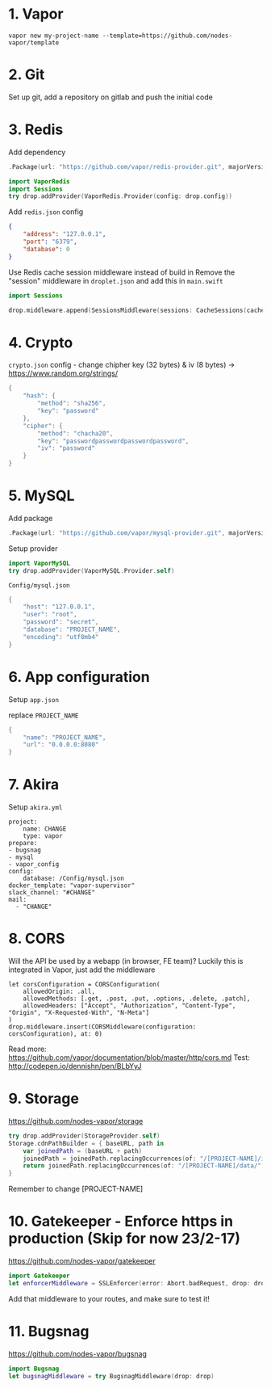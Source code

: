 # 1. Vapor
```
vapor new my-project-name --template=https://github.com/nodes-vapor/template
```

# 2. Git
Set up git, add a repository on gitlab and push the initial code

# 3. Redis
Add dependency
```swift
.Package(url: "https://github.com/vapor/redis-provider.git", majorVersion: 1)
```

```swift
import VaporRedis
import Sessions
try drop.addProvider(VaporRedis.Provider(config: drop.config))
```

Add `redis.json` config
```json
{
    "address": "127.0.0.1",
    "port": "6379",
    "database": 0
}
```

Use Redis cache session middleware instead of build in
Remove the "session" middleware in `droplet.json` and add this in `main.swift`
```swift
import Sessions

drop.middleware.append(SessionsMiddleware(sessions: CacheSessions(cache: drop.cache)))
```

# 4. Crypto
`crypto.json` config - change chipher key (32 bytes) & iv (8 bytes) -> https://www.random.org/strings/
```swift
{
    "hash": {
        "method": "sha256",
        "key": "password"
    },
    "cipher": {
        "method": "chacha20",
        "key": "passwordpasswordpasswordpassword",
        "iv": "password"
    }
}
```

# 5. MySQL
Add package
```swift
.Package(url: "https://github.com/vapor/mysql-provider.git", majorVersion: 1, minor: 1),
```

Setup provider
```swift
import VaporMySQL
try drop.addProvider(VaporMySQL.Provider.self)
```

`Config/mysql.json`
```swift
{
    "host": "127.0.0.1",
    "user": "root",
    "password": "secret",
    "database": "PROJECT_NAME",
    "encoding": "utf8mb4"
}
```

# 6. App configuration 
Setup `app.json`

replace `PROJECT_NAME`

```swift
{
    "name": "PROJECT_NAME",
    "url": "0.0.0.0:8080"
}

```

# 7. Akira
Setup `akira.yml`
```
project:
    name: CHANGE 
    type: vapor
prepare:
- bugsnag
- mysql
- vapor_config
config:
    database: /Config/mysql.json
docker_template: "vapor-supervisor"
slack_channel: "#CHANGE"
mail:
  - "CHANGE"
```

# 8. CORS
Will the API be used by a webapp (in browser, FE team)?
Luckily this is integrated in Vapor, just add the middleware

```
let corsConfiguration = CORSConfiguration(
    allowedOrigin: .all,
    allowedMethods: [.get, .post, .put, .options, .delete, .patch],
    allowedHeaders: ["Accept", "Authorization", "Content-Type", "Origin", "X-Requested-With", "N-Meta"]
)
drop.middleware.insert(CORSMiddleware(configuration: corsConfiguration), at: 0)
```
Read more: https://github.com/vapor/documentation/blob/master/http/cors.md
Test: http://codepen.io/dennishn/pen/BLbYyJ

# 9. Storage
https://github.com/nodes-vapor/storage
```swift
try drop.addProvider(StorageProvider.self)
Storage.cdnPathBuilder = { baseURL, path in
    var joinedPath = (baseURL + path)
    joinedPath = joinedPath.replacingOccurrences(of: "/[PROJECT-NAME]/images/original/", with: "/image/[PROJECT-NAME]/")    
    return joinedPath.replacingOccurrences(of: "/[PROJECT-NAME]/data/", with: "/data/[PROJECT-NAME]/")    
}
 ```
 Remember to change [PROJECT-NAME]
 
# 10. Gatekeeper - Enforce https in production (Skip for now 23/2-17)
https://github.com/nodes-vapor/gatekeeper
```swift
import Gatekeeper
let enforcerMiddleware = SSLEnforcer(error: Abort.badRequest, drop: drop)
```
Add that middleware to your routes, and make sure to test it!

# 11. Bugsnag
https://github.com/nodes-vapor/bugsnag
```swift
import Bugsnag
let bugsnagMiddleware = try BugsnagMiddleware(drop: drop)
```
